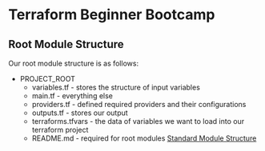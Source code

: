 # Terraform  Beginner Bootcamp
## Root Module Structure

Our root module structure is as follows:

  - PROJECT_ROOT
    - variables.tf - stores the structure of input variables
    - main.tf - everything else
    - providers.tf - defined required providers and their configurations
    - outputs.tf - stores our output
    - terraforms.tfvars - the data of variables we want to load into our terraform project
    - README.md - required for root modules
[Standard Module Structure](https://developer.hashicorp.com/terraform/language/modules/develop/structure)
